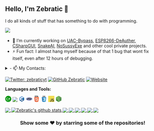 ## Hello, I'm Zebratic 👋
I do all kinds of stuff that has something to do with programming.

<img src="https://discord.c99.nl/widget/theme-4/811372110157053953.png"/>

- 🔭 I’m currently working on [UAC-Bypass](https://github.com/Zebratic/UAC-Bypass), [ESP8266-DeAuther](https://github.com/Zebratic/ESP8266-DeAuther), [CSharpGUI](https://github.com/zebratic/CSharpGUI), [SnakeAI](https://github.com/zebratic/SnakeAI), [NoSussyExe](https://github.com/zebratic/NoSussyExe) and other cool private projects.
- ⚡ Fun fact: I almost hang myself because of that 1 bug that wont fix itself, even after 12 hours of debugging.
<details>
  <summary> - 📫 My Contacts:</summary>
  <a href="https://twitter.com/zebraticyt">Twitter</a><br>
  <a href="https://www.youtube.com/channel/UCTWn9Yj4u_h31irL_Xs_sEg">Youtube</a><br>
  <a href="https://discord.com/users/811372110157053953">Discord</a><br>
 
</details>

[![Twitter: zebraticyt](https://img.shields.io/twitter/follow/zebraticyt?style=social)](https://twitter.com/zebraticyt)
[![GitHub Zebratic](https://img.shields.io/github/followers/zebratic?label=follow&style=social)](https://github.com/zebratic)
[![Website](https://img.shields.io/badge/Website-zebratic.xyz-2648ff?style=flat-square&logo=google-chrome)](https://zebraticsalley.herokuapp.com/)

**Languages and Tools:**  

<code><img height="20" src="https://raw.githubusercontent.com/github/explore/80688e429a7d4ef2fca1e82350fe8e3517d3494d/topics/csharp/csharp.png"></code>
<code><img height="20" src="https://avatars.githubusercontent.com/u/59276?s=200&v=4"></code>
<code><img height="20" src="https://raw.githubusercontent.com/github/explore/80688e429a7d4ef2fca1e82350fe8e3517d3494d/topics/c/c.png"></code>
<code><img height="20" src="https://raw.githubusercontent.com/github/explore/80688e429a7d4ef2fca1e82350fe8e3517d3494d/topics/php/php.png"></code>
<code><img height="20" src="https://raw.githubusercontent.com/github/explore/80688e429a7d4ef2fca1e82350fe8e3517d3494d/topics/html/html.png"></code>
<code><img height="20" src="https://raw.githubusercontent.com/github/explore/80688e429a7d4ef2fca1e82350fe8e3517d3494d/topics/css/css.png"></code>
<code><img height="20" src="https://raw.githubusercontent.com/github/explore/80688e429a7d4ef2fca1e82350fe8e3517d3494d/topics/javascript/javascript.png"></code>
<code><img height="20" src="https://raw.githubusercontent.com/github/explore/80688e429a7d4ef2fca1e82350fe8e3517d3494d/topics/nodejs/nodejs.png"></code>    

<a href="https://github.com/Zebratic">
  <img align="center" src="https://github-readme-stats.vercel.app/api/top-langs/?username=zebratic&theme=dark&hide_langs_below=1" />
</a>
<a href="https://github.com/Zebratic">
 <img align="center" src="https://github-readme-stats.vercel.app/api?username=zebratic&show_icons=true&theme=dark&line_height=27" alt="Zebratic's github stats"/>
</a>


<a href="https://github.com/Zebratic/CSharpGUI">
  <img align="center" src="https://github-readme-stats.vercel.app/api/pin/?username=zebratic&repo=CSharpGUI&theme=dark" />
</a>

<a href="https://github.com/Zebratic/GHook">
  <img align="center" src="https://github-readme-stats.vercel.app/api/pin/?username=zebratic&repo=GHook&theme=dark" />
</a>

<a href="https://github.com/Zebratic/DuckScript">
  <img align="center" src="https://github-readme-stats.vercel.app/api/pin/?username=zebratic&repo=DuckScript&theme=dark" />
</a>

<a href="https://github.com/Zebratic/AppOnHijacker">
  <img align="center" src="https://github-readme-stats.vercel.app/api/pin/?username=zebratic&repo=AppOnHijacker&theme=dark" />
</a>

<a href="https://github.com/Zebratic/SE-Arcade-Launcher">
  <img align="center" src="https://github-readme-stats.vercel.app/api/pin/?username=zebratic&repo=SE-Arcade-Launcher&theme=dark" />
</a>

<a href="https://github.com/Zebratic/MousePos">
  <img align="center" src="https://github-readme-stats.vercel.app/api/pin/?username=zebratic&repo=MousePos&theme=dark" />
</a>


<div align="center">

### Show some ❤️ by starring some of the repositories!

</div>
